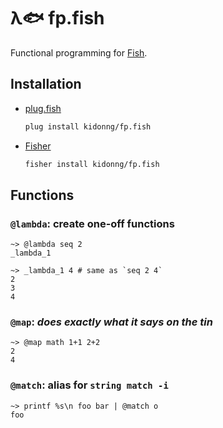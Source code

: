 # λ🐟 fp.fish

Functional programming for [Fish](https://fishshell.com/).

## Installation

- [plug.fish](https://github.com/kidonng/plug.fish)

  ```sh
  plug install kidonng/fp.fish
  ```

- [Fisher](https://github.com/jorgebucaran/fisher)

  ```sh
  fisher install kidonng/fp.fish
  ```

## Functions

### `@lambda`: create one-off functions

```fish
~> @lambda seq 2
_lambda_1

~> _lambda_1 4 # same as `seq 2 4`
2
3
4
```

### `@map`: _does exactly what it says on the tin_

```fish
~> @map math 1+1 2+2
2
4
```

### `@match`: alias for `string match -i`

```fish
~> printf %s\n foo bar | @match o
foo
```
